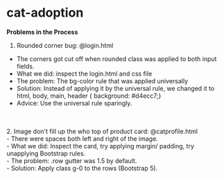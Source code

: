 # cat-adoption

<strong>Problems in the Process</strong> </br>
1. Rounded corner bug: @login.html
- The corners got cut off when rounded class was applied to both input fields. 
- What we did: inspect the login.html and css file
- The problem: The bg-color rule that was applied universally
- Solution: Instead of applying it by the universal rule, we changed it to </br>
html, body, main, header {
    background: #d4ecc7;}
- Advice: Use the universal rule sparingly.
</br>
</br>
2. Image don't fill up the who top of product card: @catprofile.html </br>
- There were spaces both left and right of the image. </br>
- What we did: Inspect the card, try applying margin/ padding, try unapplying Bootstrap rules. </br>
- The problem: .row gutter was 1.5 by default. </br>
- Solution: Apply class g-0 to the rows (Bootstrap 5). </br>
